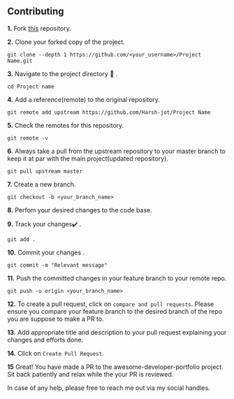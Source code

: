 ## Contributing

**1.**  Fork [this](https://github.com/Harsh-jot/HacktoberFest-2021) repository.

**2.**  Clone your forked copy of the project.

```
git clone --depth 1 https://github.com/<your_username>/Project Name.git
```

**3.** Navigate to the project directory :file_folder: .

```
cd Project name
```

**4.** Add a reference(remote) to the original repository.

```
git remote add upstream https://github.com/Harsh-jot/Project Name
```

**5.** Check the remotes for this repository.
```
git remote -v
```

**6.** Always take a pull from the upstream repository to your master branch to keep it at par with the main project(updated repository).

```
git pull upstream master
```

**7.** Create a new branch.

```
git checkout -b <your_branch_name>
```

**8.** Perfom your desired changes to the code base.


**9.** Track your changes:heavy_check_mark: .

```
git add . 
```

**10.** Commit your changes .

```
git commit -m "Relevant message"
```

**11.** Push the committed changes in your feature branch to your remote repo.
```
git push -u origin <your_branch_name>
```

**12.** To create a pull request, click on `compare and pull requests`. Please ensure you compare your feature branch to the desired branch of the repo you are suppose to make a PR to.


**13.** Add appropriate title and description to your pull request explaining your changes and efforts done.


**14.** Click on `Create Pull Request`.

**15** Great! You have made a PR to the awesome-developer-portfolio project. Sit back patiently and relax while the your PR is reviewed. 

 In case of any help, please free to reach me out via my social handles.
